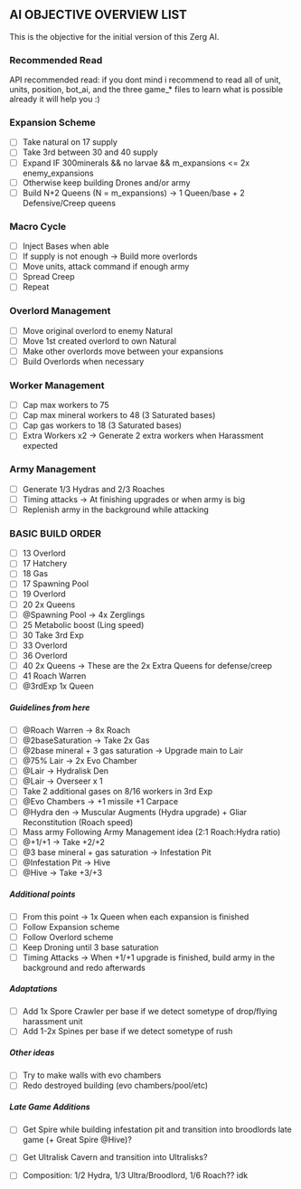 ## AI OBJECTIVE OVERVIEW LIST
This is the objective for the initial version of this Zerg AI.

### Recommended Read 
API recommended read: if you dont mind i recommend to read all of unit, units, position, bot_ai, and the three game_* files to learn what is possible already
it will help you :)

### Expansion Scheme
- [ ] Take natural on 17 supply
- [ ] Take 3rd between 30 and 40 supply
- [ ] Expand IF 300minerals && no larvae && m_expansions <= 2x enemy_expansions
- [ ] Otherwise keep building Drones and/or army
- [ ] Build N+2 Queens (N = m_expansions) -> 1 Queen/base + 2 Defensive/Creep queens

### Macro Cycle
- [ ] Inject Bases when able
- [ ] If supply is not enough -> Build more overlords
- [ ] Move units, attack command if enough army
- [ ] Spread Creep
- [ ] Repeat

### Overlord Management
- [ ] Move original overlord to enemy Natural
- [ ] Move 1st created overlord to own Natural
- [ ] Make other overlords move between your expansions
- [ ] Build Overlords when necessary

### Worker Management
- [ ] Cap max workers to 75
- [ ] Cap max mineral workers to 48 (3 Saturated bases)
- [ ] Cap gas workers to 18 (3 Saturated bases)
- [ ] Extra Workers x2  -> Generate 2 extra workers when Harassment expected

### Army Management
- [ ] Generate 1/3 Hydras and 2/3 Roaches
- [ ] Timing attacks -> At finishing upgrades or when army is big
- [ ] Replenish army in the background while attacking

### BASIC BUILD ORDER
- [ ] 13 Overlord
- [ ] 17 Hatchery
- [ ] 18 Gas
- [ ] 17 Spawning Pool
- [ ] 19 Overlord
- [ ] 20 2x Queens
- [ ] @Spawning Pool -> 4x Zerglings
- [ ] 25 Metabolic boost (Ling speed)
- [ ] 30 Take 3rd Exp
- [ ] 33 Overlord
- [ ] 36 Overlord
- [ ] 40 2x Queens -> These are the 2x Extra Queens for defense/creep
- [ ] 41 Roach Warren
- [ ] @3rdExp 1x Queen

##### Guidelines from here
- [ ] @Roach Warren -> 8x Roach
- [ ] @2baseSaturation -> Take 2x Gas
- [ ] @2base mineral + 3 gas saturation -> Upgrade main to Lair
- [ ] @75% Lair -> 2x Evo Chamber
- [ ] @Lair -> Hydralisk Den
- [ ] @Lair -> Overseer x 1
- [ ] Take 2 additional gases on 8/16 workers in 3rd Exp
- [ ] @Evo Chambers -> +1  missile +1 Carpace
- [ ] @Hydra den -> Muscular Augments (Hydra upgrade) + Gliar Reconstitution (Roach speed)
- [ ] Mass army Following Army Management idea (2:1 Roach:Hydra ratio)
- [ ] @+1/+1 -> Take +2/+2
- [ ] @3 base mineral + gas saturation -> Infestation Pit
- [ ] @Infestation Pit -> Hive
- [ ] @Hive -> Take +3/+3

##### Additional points
- [ ] From this point -> 1x Queen when each expansion is finished
- [ ] Follow Expansion scheme 
- [ ] Follow Overlord scheme
- [ ] Keep Droning until 3 base saturation
- [ ] Timing Attacks -> When +1/+1 upgrade is finished, build army in the background and redo afterwards

##### Adaptations
- [ ] Add 1x Spore Crawler per base if we detect sometype of drop/flying harassment unit
- [ ] Add 1-2x Spines per base if we detect sometype of rush

##### Other ideas
- [ ] Try to make walls with evo chambers
- [ ] Redo destroyed building (evo chambers/pool/etc)

##### Late Game Additions
- [ ] Get Spire while building infestation pit and transition into broodlords late game (+ Great Spire @Hive)?
- [ ] Get Ultralisk Cavern and transition into Ultralisks?
- [ ] Composition: 1/2 Hydra, 1/3 Ultra/Broodlord, 1/6 Roach?? idk






